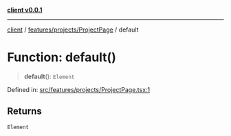 [**client v0.0.1**](../../../../README.md)

***

[client](../../../../README.md) / [features/projects/ProjectPage](../README.md) / default

# Function: default()

> **default**(): `Element`

Defined in: [src/features/projects/ProjectPage.tsx:1](https://github.com/petelc/WMS/blob/0ba5e61a5ede3de744df1a5839724fa19a2a534f/client/src/features/projects/ProjectPage.tsx#L1)

## Returns

`Element`
